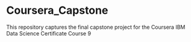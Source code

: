 # Coursera_Capstone
This repository captures the final capstone project for the Coursera IBM Data Science Certificate Course 9
